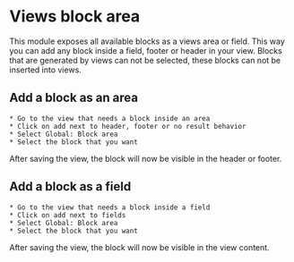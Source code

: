 # Views block area

This module exposes all available blocks as a views area or field. This way you can add any block inside a field, footer or header in your view.
Blocks that are generated by views can not be selected, these blocks can not be inserted into views.

## Add a block as an area

    * Go to the view that needs a block inside an area
    * Click on add next to header, footer or no result behavior
    * Select Global: Block area
    * Select the block that you want

After saving the view, the block will now be visible in the header or footer.

## Add a block as a field

    * Go to the view that needs a block inside a field
    * Click on add next to fields
    * Select Global: Block area
    * Select the block that you want

After saving the view, the block will now be visible in the view content.
